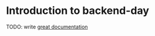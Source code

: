 # Introduction to backend-day

TODO: write [great documentation](http://jacobian.org/writing/what-to-write/)
